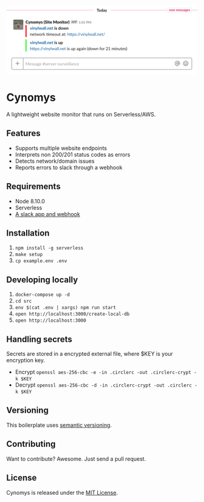 ![Cynomys](https://raw.githubusercontent.com/marteinn/Cynomys/develop/img/slack-example.png)

# Cynomys

A lightweight website monitor that runs on Serverless/AWS.


## Features

- Supports multiple website endpoints
- Interprets non 200/201 status codes as errors
- Detects network/domain issues
- Reports errors to slack through a webhook


## Requirements

- Node 8.10.0
- Serverless
- [A slack app and webhook](https://api.slack.com/incoming-webhooks#create_a_webhook)


## Installation

1. `npm install -g serverless`
2. `make setup`
3. `cp example.env .env`


## Developing locally

1. `docker-compose up -d`
1. `cd src`
1. `env $(cat .env | xargs) npm run start`
1. `open http://localhost:3000/create-local-db`
1. `open http://localhost:3000`


## Handling secrets

Secrets are stored in a encrypted external file, where $KEY is your encryption key.

- Encrypt `openssl aes-256-cbc -e -in .circlerc -out .circlerc-crypt -k $KEY`
- Decrypt `openssl aes-256-cbc -d -in .circlerc-crypt -out .circlerc -k $KEY`


## Versioning

This boilerplate uses [semantic versioning](http://semver.org/).


## Contributing

Want to contribute? Awesome. Just send a pull request.


## License

Cynomys is released under the [MIT License](http://www.opensource.org/licenses/MIT).
